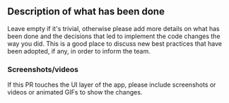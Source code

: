 ## Description of what has been done

Leave empty if it's trivial, otherwise please add more details on what has been done and the decisions that led to implement the code changes the way you did. This is a good place to discuss new best practices that have been adopted, if any, in order to inform the team.

### Screenshots/videos

If this PR touches the UI layer of the app, please include screenshots or videos or animated GIFs to show the changes.

<!--
Don't forget to link the relevant issue if using Zenhub
-->